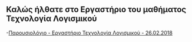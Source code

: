 ## Καλώς ήλθατε στο Εργαστήριο του μαθήματος Τεχνολογία Λογισμικού

-[Παρουσιολόγιο - Εργαστήριο Τεχνολογία Λογισμικού - 26.02.2018](https://goo.gl/forms/e5l9OXHH5G0hdPjQ2)

